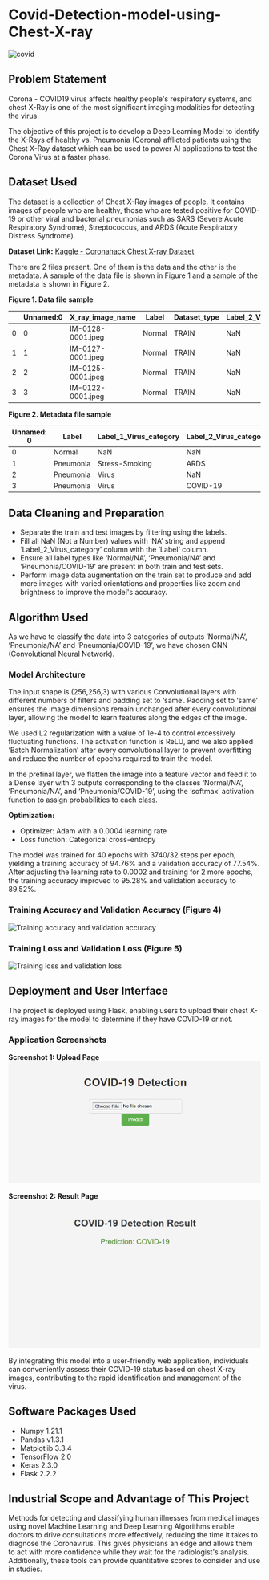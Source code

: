# Covid-Detection-model-using-Chest-X-ray
![covid](https://user-images.githubusercontent.com/71303848/131960499-9a9341d1-64c9-4cb6-9b5c-773dd144dedc.jpeg)

## Problem Statement
Corona - COVID19 virus affects healthy people's respiratory systems, and chest X-Ray is one of the most significant imaging modalities for detecting the virus.

The objective of this project is to develop a Deep Learning Model to identify the X-Rays of healthy vs. Pneumonia (Corona) afflicted patients using the Chest X-Ray dataset which can be used to power AI applications to test the Corona Virus at a faster phase.

## Dataset Used
The dataset is a collection of Chest X-Ray images of people. It contains images of people who are healthy, those who are tested positive for COVID-19 or other viral and bacterial pneumonias such as SARS (Severe Acute Respiratory Syndrome), Streptococcus, and ARDS (Acute Respiratory Distress Syndrome).

**Dataset Link:** [Kaggle - Coronahack Chest X-ray Dataset](https://www.kaggle.com/praveengovi/coronahack-chest-xraydataset)

There are 2 files present. One of them is the data and the other is the metadata. A sample of the data file is shown in Figure 1 and a sample of the metadata is shown in Figure 2.

**Figure 1. Data file sample**

|   | Unnamed:0 | X_ray_image_name | Label  | Dataset_type | Label_2_Virus_category | Label_1_Virus_category |
|---|-----------|------------------|--------|--------------|------------------------|------------------------|
| 0 | 0         | IM-0128-0001.jpeg| Normal | TRAIN        | NaN                    | NaN                    |
| 1 | 1         | IM-0127-0001.jpeg| Normal | TRAIN        | NaN                    | NaN                    |
| 2 | 2         | IM-0125-0001.jpeg| Normal | TRAIN        | NaN                    | NaN                    |
| 3 | 3         | IM-0122-0001.jpeg| Normal | TRAIN        | NaN                    | NaN                    |

**Figure 2. Metadata file sample**

| Unnamed: 0 | Label     | Label_1_Virus_category | Label_2_Virus_category | Image_Count |
|------------|-----------|------------------------|------------------------|-------------|
| 0          | Normal    | NaN                    | NaN                    | 1576        |
| 1          | Pneumonia | Stress-Smoking         | ARDS                   | 2           |
| 2          | Pneumonia | Virus                  | NaN                    | 1493        |
| 3          | Pneumonia | Virus                  | COVID-19               | 58          |

## Data Cleaning and Preparation

* Separate the train and test images by filtering using the labels.
* Fill all NaN (Not a Number) values with ‘NA’ string and append ‘Label_2_Virus_category’ column with the ‘Label’ column.
* Ensure all label types like ‘Normal/NA’, ‘Pneumonia/NA’ and ‘Pneumonia/COVID-19’ are present in both train and test sets.
* Perform image data augmentation on the train set to produce and add more images with varied orientations and properties like zoom and brightness to improve the model's accuracy.

## Algorithm Used
As we have to classify the data into 3 categories of outputs ‘Normal/NA’, ‘Pneumonia/NA’ and ‘Pneumonia/COVID-19’, we have chosen CNN (Convolutional Neural Network).

### Model Architecture
The input shape is (256,256,3) with various Convolutional layers with different numbers of filters and padding set to ‘same’. Padding set to ‘same’ ensures the image dimensions remain unchanged after every convolutional layer, allowing the model to learn features along the edges of the image.

We used L2 regularization with a value of 1e-4 to control excessively fluctuating functions. The activation function is ReLU, and we also applied ‘Batch Normalization’ after every convolutional layer to prevent overfitting and reduce the number of epochs required to train the model.

In the prefinal layer, we flatten the image into a feature vector and feed it to a Dense layer with 3 outputs corresponding to the classes ‘Normal/NA’, ‘Pneumonia/NA’, and ‘Pneumonia/COVID-19’, using the ‘softmax’ activation function to assign probabilities to each class.

**Optimization:**
- Optimizer: Adam with a 0.0004 learning rate
- Loss function: Categorical cross-entropy

The model was trained for 40 epochs with 3740/32 steps per epoch, yielding a training accuracy of 94.76% and a validation accuracy of 77.54%. After adjusting the learning rate to 0.0002 and training for 2 more epochs, the training accuracy improved to 95.28% and validation accuracy to 89.52%.

### Training Accuracy and Validation Accuracy (Figure 4)
![Training accuracy and validation accuracy](https://user-images.githubusercontent.com/71303848/131959908-2e305082-74fb-4f38-a5c4-106ef991fd99.PNG)

### Training Loss and Validation Loss (Figure 5)
![Training loss and validation loss](https://user-images.githubusercontent.com/71303848/131959986-c75a75de-840d-44a8-ab6a-472fd42e1e8d.PNG)

## Deployment and User Interface
The project is deployed using Flask, enabling users to upload their chest X-ray images for the model to determine if they have COVID-19 or not.

### Application Screenshots

**Screenshot 1: Upload Page**
![img1.png](img1.png)

**Screenshot 2: Result Page**
![img2.png](img2.png)

By integrating this model into a user-friendly web application, individuals can conveniently assess their COVID-19 status based on chest X-ray images, contributing to the rapid identification and management of the virus.

## Software Packages Used
* Numpy 1.21.1
* Pandas v1.3.1
* Matplotlib 3.3.4
* TensorFlow 2.0
* Keras 2.3.0
* Flask 2.2.2

## Industrial Scope and Advantage of This Project
Methods for detecting and classifying human illnesses from medical images using novel Machine Learning and Deep Learning Algorithms enable doctors to drive consultations more effectively, reducing the time it takes to diagnose the Coronavirus. This gives physicians an edge and allows them to act with more confidence while they wait for the radiologist's analysis. Additionally, these tools can provide quantitative scores to consider and use in studies.
